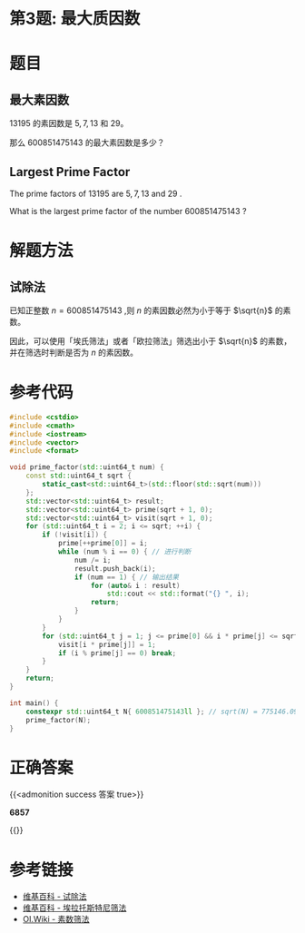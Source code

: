 # 第3题: 最大质因数


# 题目

## 最大素因数

$13195$ 的素因数是 $5,7,13$ 和 $29$。

那么 $600851475143$ 的最大素因数是多少？

## Largest Prime Factor

The prime factors of $13195$ are $5,7,13$ and $29$ .

What is the largest prime factor of the number $600851475143$ ?

# 解题方法

## 试除法

已知正整数 $n=600851475143$ ,则 $n$ 的素因数必然为小于等于 $\sqrt{n}$ 的素数。

因此，可以使用「埃氏筛法」或者「欧拉筛法」筛选出小于 $\sqrt{n}$ 的素数，并在筛选时判断是否为 $n$ 的素因数。

# 参考代码

```C++
#include <cstdio>
#include <cmath>
#include <iostream>
#include <vector>
#include <format>

void prime_factor(std::uint64_t num) {
    const std::uint64_t sqrt {
        static_cast<std::uint64_t>(std::floor(std::sqrt(num)))
    };
    std::vector<std::uint64_t> result;
    std::vector<std::uint64_t> prime(sqrt + 1, 0);
    std::vector<std::uint64_t> visit(sqrt + 1, 0);
    for (std::uint64_t i = 2; i <= sqrt; ++i) {
        if (!visit[i]) {
            prime[++prime[0]] = i;
            while (num % i == 0) { // 进行判断 
                num /= i;
                result.push_back(i);
                if (num == 1) { // 输出结果
                    for (auto& i : result)
                        std::cout << std::format("{} ", i);
                    return;
                }
            }
        }
        for (std::uint64_t j = 1; j <= prime[0] && i * prime[j] <= sqrt; ++j) {
            visit[i * prime[j]] = 1;
            if (i % prime[j] == 0) break;
        }
    }
    return;
}

int main() {
    constexpr std::uint64_t N{ 600851475143ll }; // sqrt(N) = 775146.0992245268
    prime_factor(N);
}
```

<div class="hide">

# 正确答案

{{<admonition success 答案 true>}}

**6857**

{{</admonition >}}

</div>

# 参考链接

- [维基百科 - 试除法](https://zh.wikipedia.org/zh-cn/%E8%AF%95%E9%99%A4%E6%B3%95)
- [维基百科 - 埃拉托斯特尼筛法](https://zh.wikipedia.org/zh-cn/%E5%9F%83%E6%8B%89%E6%89%98%E6%96%AF%E7%89%B9%E5%B0%BC%E7%AD%9B%E6%B3%95)
- [OI.Wiki - 素数筛法](https://oi.wiki/math/number-theory/sieve/)
